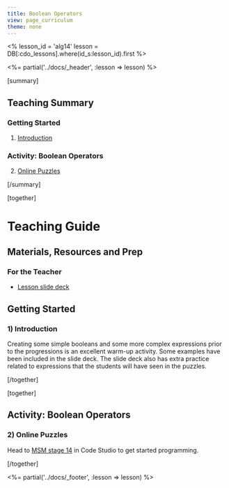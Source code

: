 ```yaml
---
title: Boolean Operators
view: page_curriculum
theme: none
---
```


<%
lesson_id = 'alg14'
lesson = DB[:cdo_lessons].where(id_s:lesson_id).first
%>

<%= partial('../docs/_header', :lesson => lesson) %>

[summary]

## Teaching Summary
### **Getting Started**
 
1) [Introduction](#GetStarted)  

### **Activity: Boolean Operators**  

2) [Online Puzzles](#Activity1)

[/summary]

[together]

# Teaching Guide

## Materials, Resources and Prep

### For the Teacher
- [Lesson slide deck](https://docs.google.com/a/code.org/presentation/d/1hWgXUeeBMh_ah8GUTBshhy_5GAbiIwNj87M-8MkVJH4/edit#slide=id.g63497456e_010/)

## Getting Started

### <a name="GetStarted"></a> 1) Introduction

Creating some simple booleans and some more complex expressions prior to the progressions is an excellent warm-up activity.  Some examples have been included in the slide deck.  The slide deck also has extra practice related to expressions that the students will have seen in the puzzles.

[/together]

[together]

## Activity: Boolean Operators
### <a name="Activity1"></a> 2) Online Puzzles

Head to [MSM stage 14](http://studio.code.org/s/algebra/stage/14/puzzle/1) in Code Studio to get started programming.

[/together]

<%= partial('../docs/_footer', :lesson => lesson) %>